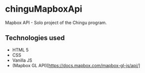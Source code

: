 # chinguMapboxApi
Mapbox API - Solo project of the Chingu program.

## Technologies used
- HTML 5
- CSS
- Vanilla JS
- (Mapbox GL API)[https://docs.mapbox.com/mapbox-gl-js/api/]
